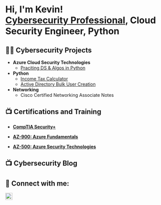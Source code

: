 <h1>Hi, I'm Kevin! <br/><a href="https://www.linkedin.com/in/kevin-ear/">Cybersecurity Professional</a>, <a> Cloud Security Engineer<a>, <a>Python</a></h1>

<h2>👨‍💻 Cybersecurity Projects </h2>

- <b>Azure Cloud Security Technologies</b>
  - [Praciting DS & Algos in Python](https://github.com/joshmadakor1/Algorithms-Practice)
- <b>Python</b>
  - [Income Tax Calculator](https://github.com/earkevin11/python-projects)
  - [Active Directory Bulk User Creation](https://github.com/joshmadakor1/AD_PS)
- <b>Networking </b>
  - Cisco Certified Networking Associate Notes
  
<h2>📺 Certifications and Training </h2>
  
  - <b>[CompTIA Security+](https://www.credly.com/badges/5ca58ace-fda1-4e86-b83f-9e4aae9e3191?source=linked_in_profile)</b>
  
  - <b>[AZ-900: Azure Fundamentals](https://www.credly.com/badges/9e17493d-8df3-411f-9f96-3707e1b32ef6) </b>
  
  - <b>[AZ-500: Azure Security Technologies](https://www.credly.com/badges/9e17493d-8df3-411f-9f96-3707e1b32ef6) </b>
 

<h2>📺 Cybersecurity Blog </h2>

 
 <h2> 🤳 Connect with me:</h2>

[<img align="left" alt="JoshMadakor | LinkedIn" width="22px" src="https://cdn.jsdelivr.net/npm/simple-icons@v3/icons/linkedin.svg" />][linkedin]

[linkedin]: https://www.linkedin.com/in/kevin-ear/

<!--
**joshmadakor1/joshmadakor1** is a ✨ _special_ ✨ repository because its `README.md` (this file) appears on your GitHub profile.

Here are some ideas to get you started:

- 🔭 I’m currently working on ...
- 🌱 I’m currently learning ...
- 👯 I’m looking to collaborate on ...
- 🤔 I’m looking for help with ...
- 💬 Ask me about ...
- 📫 How to reach me: ...
- 😄 Pronouns: ...
- ⚡ Fun fact: ...
-->
